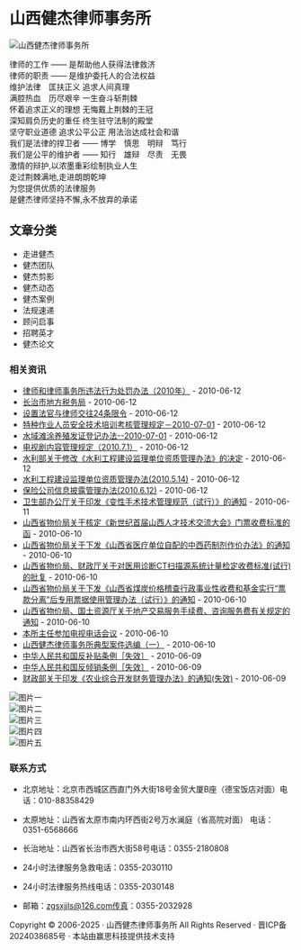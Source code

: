 # 山西健杰律师事务所

![山西健杰律师事务所](../common/images/theme/default/logo.png)

律师的工作 —— 是帮助他人获得法律救济  
律师的职责 —— 是维护委托人的合法权益  
维护法律　匡扶正义 追求人间真理  
满腔热血　历尽艰辛 一生奋斗斩荆棘  
怀着追求正义的理想 无悔戴上荆棘的王冠  
深知肩负历史的重任 终生驻守法制的殿堂  
坚守职业道德 追求公平公正 用法治达成社会和谐  
我们是法律的捍卫者 —— 博学　慎思　明辩　笃行  
我们是公平的维护者 —— 知行　雄辩　尽责　无畏  
激情的辩护,以浓墨重彩绘制执业人生  
走过荆棘满地,走进朗朗乾坤  
为您提供优质的法律服务  
是健杰律师坚持不懈,永不放弃的承诺  

## 文章分类

- 走进健杰
- 健杰团队
- 健杰剪影
- 健杰动态
- 健杰案例
- 法规速递
- 顾问启事
- 招聘英才
- 健杰论文

### 相关资讯

- [律师和律师事务所违法行为处罚办法（2010年）](?type=detail&id=22132 "律师和律师事务所违法行为处罚办法（2010年）") - 2010-06-12
- [长治市地方税务局](?type=detail&id=22131 "长治市地方税务局") - 2010-06-12
- [设置法官与律师交往24条限令](?type=detail&id=22130 "设置法官与律师交往24条限令") - 2010-06-12
- [特种作业人员安全技术培训考核管理规定－2010-07-01](?type=detail&id=22129 "特种作业人员安全技术培训考核管理规定－2010-07-01") - 2010-06-12
- [水域滩涂养殖发证登记办法--2010-07-01](?type=detail&id=22127 "水域滩涂养殖发证登记办法--2010-07-01") - 2010-06-12
- [电视剧内容管理规定（2010.7.1）](?type=detail&id=22126 "电视剧内容管理规定（2010.7.1） ") - 2010-06-12
- [水利部关于修改《水利工程建设监理单位资质管理办法》的决定](?type=detail&id=22125 "水利部关于修改《水利工程建设监理单位资质管理办法》的决定 ") - 2010-06-12
- [水利工程建设监理单位资质管理办法(2010.5.14)](?type=detail&id=22124 "水利工程建设监理单位资质管理办法(2010.5.14)") - 2010-06-12
- [保险公司信息披露管理办法(2010.6.12)](?type=detail&id=22123 "保险公司信息披露管理办法(2010.6.12)") - 2010-06-12
- [卫生部办公厅关于印发《变性手术技术管理规范（试行）》的通知](?type=detail&id=22122 "卫生部办公厅关于印发《变性手术技术管理规范（试行）》的通知") - 2010-06-11
- [山西省物价局关于核定《新世纪首届山西人才技术交流大会》门票收费标准的函](?type=detail&id=22121 "山西省物价局关于核定《新世纪首届山西人才技术交流大会》门票收费标准的函") - 2010-06-10
- [山西省物价局关于下发《山西省医疗单位自配的中西药制剂作价办法》的通知](?type=detail&id=22120 "山西省物价局关于下发《山西省医疗单位自配的中西药制剂作价办法》的通知") - 2010-06-10
- [山西省物价局、财政厅关于对医用诊断CT扫描源系统计量检定收费标准(试行)的批复](?type=detail&id=22119 "山西省物价局、财政厅关于对医用诊断CT扫描源系统计量检定收费标准(试行)的批复") - 2010-06-10
- [山西省物价局关于下发《山西省煤炭价格稽查行政事业性收费和基金实行“票款分离”后专用票据使用管理办法（试行）》的通知](?type=detail&id=22118 "山西省物价局关于下发《山西省煤炭价格稽查行政事业性收费和基金实行“票款分离”后专用票据使用管理办法（试行）》的通知") - 2010-06-10
- [山西省物价局、国土资源厅关于地产交易服务手续费、咨询服务费有关规定的通知](?type=detail&id=22117 "山西省物价局、国土资源厅关于地产交易服务手续费、咨询服务费有关规定的通知") - 2010-06-10
- [本所主任参加电视电话会议](?type=detail&id=22116 "本所主任参加电视电话会议") - 2010-06-10
- [山西健杰律师事务所典型案件选编（一）](?type=detail&id=23310 "山西健杰律师事务所典型案件选编（一）") - 2010-06-10
- [中华人民共和国反补贴条例［失效］](?type=detail&id=22115 "中华人民共和国反补贴条例［失效］") - 2010-06-09
- [中华人民共和国反倾销条例［失效］](?type=detail&id=22114 "中华人民共和国反倾销条例［失效］") - 2010-06-09
- [财政部关于印发《农业综合开发财务管理办法》的通知(失效)](?type=detail&id=22113 "财政部关于印发《农业综合开发财务管理办法》的通知(失效)") - 2010-06-09

![图片一](../common/images/theme/default/one.jpg)  
![图片二](../common/images/theme/default/two.jpg)  
![图片三](../common/images/theme/default/three.jpg)  
![图片四](../common/images/theme/default/four.jpg)  
![图片五](../common/images/theme/default/five.jpg)  

### 联系方式

- 北京地址：北京市西城区西直门外大街18号金贸大厦B座（德宝饭店对面）电话：010-88358429
- 太原地址：山西省太原市南内环西街2号万水澜庭（省高院对面） 电话：0351-6568666
- 长治地址：山西省长治市西大街58号电话：0355-2180808

- 24小时法律服务急救电话：0355-2030110
- 24小时法律服务热线电话：0355-2030148
- 邮箱：zgsxjjls@126.com传真：0355-2032928

Copyright © 2006-2025 · 山西健杰律师事务所 All Rights Reserved · 晋ICP备2024038685号 · 本站由赢思科技提供技术支持